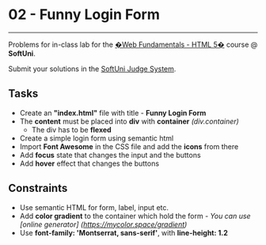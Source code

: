 # 02 - Funny Login Form
------
Problems for in-class lab for the [�Web Fundamentals - HTML 5�](https://softuni.bg/trainings/2265/web-fundamentals-html5-january-2019/) course @ **SoftUni**.

Submit your solutions in the [SoftUni Judge System](https://judge.softuni.bg/Contests/1238/Working-with-Forms).

## Tasks
* Create an **"index.html"** file with title - **Funny Login Form**
* The **content** must be placed into **div** with **container** *(div.container)*
    * The div has to be **flexed** 
* Create a simple login form using semantic html
* Import **Font Awesome** in the CSS file and add the **icons** from there
* Add **focus** state that changes the input and the buttons
* Add **hover** effect that changes the buttons

## Constraints
* Use semantic HTML for form, label, input etc.
* Add **color gradient** to the container which hold the form - *You can use [online generator] 
    (https://mycolor.space/gradient)*
* Use **font-family: 'Montserrat, sans-serif'**, with **line-height: 1.2**


